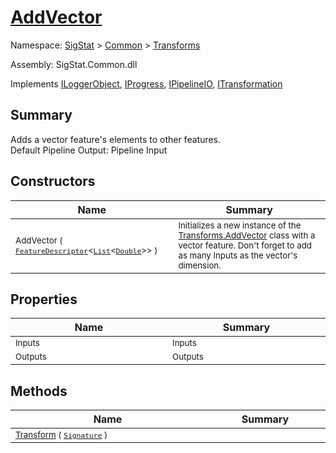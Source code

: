 # [AddVector](./AddVector.md)

Namespace: [SigStat]() > [Common](./../README.md) > [Transforms](./README.md)

Assembly: SigStat.Common.dll

Implements [ILoggerObject](./../ILoggerObject.md), [IProgress](./../Helpers/IProgress.md), [IPipelineIO](./../Pipeline/IPipelineIO.md), [ITransformation](./../ITransformation.md)

## Summary
Adds a vector feature's elements to other features.  <br>Default Pipeline Output: Pipeline Input

## Constructors

| Name | Summary | 
| --- | --- | 
| <sub>AddVector ( [`FeatureDescriptor`](./../FeatureDescriptor-1.md)\<[`List`](https://docs.microsoft.com/en-us/dotnet/api/System.Collections.Generic.List-1)\<[`Double`](https://docs.microsoft.com/en-us/dotnet/api/System.Double)>> )</sub><img width=200 unselectable="on"/>  | <sub>Initializes a new instance of the [Transforms.AddVector](https://github.com/hargitomi97/sigstat/blob/master/docs/md/SigStat/Common/Transforms/AddVector.md) class with a vector feature.  Don't forget to add as many Inputs as the vector's dimension.</sub><img width=200 unselectable="on"/>  | <br>


## Properties

| Name | Summary | 
| --- | --- | 
| <sub>Inputs</sub><img width=200 unselectable="on"/>  | <sub>Inputs</sub><img width=200 unselectable="on"/>  | <br>
| <sub>Outputs</sub><img width=200 unselectable="on"/>  | <sub>Outputs</sub><img width=200 unselectable="on"/>  | <br>


## Methods

| Name | Summary | 
| --- | --- | 
| <sub>[Transform](./Methods/AddVector-100663609.md) ( [`Signature`](./../Signature.md) )</sub><img width=200 unselectable="on"/>  | <sub></sub><img width=200 unselectable="on"/>  | <br>


